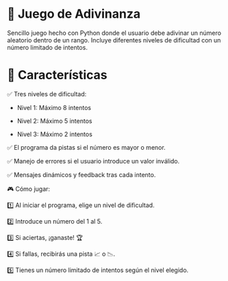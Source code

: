 
# 🎯 Juego de Adivinanza
Sencillo juego hecho con Python donde el usuario debe adivinar un número aleatorio dentro de un rango. Incluye diferentes niveles de dificultad con un número limitado de intentos.

# 📌 Características
✅ Tres niveles de dificultad:

  - Nivel 1: Máximo 8 intentos
    
  - Nivel 2: Máximo 5 intentos
    
  - Nivel 3: Máximo 2 intentos
    
✅ El programa da pistas si el número es mayor o menor.

✅ Manejo de errores si el usuario introduce un valor inválido.

✅ Mensajes dinámicos y feedback tras cada intento.

🎮 Cómo jugar:

1️⃣ Al iniciar el programa, elige un nivel de dificultad.

2️⃣ Introduce un número del 1 al 5.

3️⃣ Si aciertas, ¡ganaste! 🏆

4️⃣ Si fallas, recibirás una pista 📈 o 📉.

5️⃣ Tienes un número limitado de intentos según el nivel elegido.
